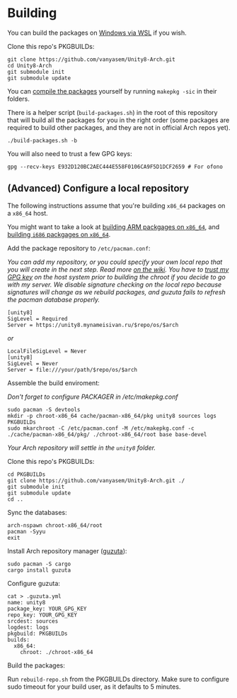 Building
========

You can build the packages on [Windows via WSL](https://github.com/yuk7/ArchWSL) if you wish.

Clone this repo's PKGBUILDs:
```
git clone https://github.com/vanyasem/Unity8-Arch.git
cd Unity8-Arch
git submodule init
git submodule update
```

You can [compile the packages](https://wiki.archlinux.org/index.php/Makepkg#Usage) yourself by running `makepkg -sic` in their folders.

There is a helper script (`build-packages.sh`) in the root of this repository that will build all the packages for you in the right order (some packages are required to build other packages, and they are not in official Arch repos yet).

```
./build-packages.sh -b
```

You will also need to trust a few GPG keys:
```
gpg --recv-keys E932D120BC2AEC444E558F0106CA9F5D1DCF2659 # For ofono
```

## (Advanced) Configure a local repository

The following instructions assume that you're building `x86_64` packages on a `x86_64` host.

You might want to take a look at [building ARM packgages on `x86_64`](BUILDING-ARM.md), and [building `i686` packgages on `x86_64`](BUILDING-I686.md).

Add the package repository to `/etc/pacman.conf`:

_You can add my repository, or you could specify your own local repo that you will create in the next step. Read more [on the wiki](https://wiki.archlinux.org/index.php/Pacman/Tips_and_tricks#Custom_local_repository). You have to [trust my GPG key](https://github.com/vanyasem/Unity8-Arch#installation) on the host system prior to building the chroot if you decide to go with my server. We disable signature checking on the local repo because signatures will change as we rebuild packages, and guzuta fails to refresh the pacman database properly._

```
[unity8]
SigLevel = Required
Server = https://unity8.mynameisivan.ru/$repo/os/$arch
```
_or_
```
LocalFileSigLevel = Never
[unity8]
SigLevel = Never
Server = file:///your/path/$repo/os/$arch
```

Assemble the build enviroment:

_Don't forget to configure PACKAGER in /etc/makepkg.conf_

```
sudo pacman -S devtools
mkdir -p chroot-x86_64 cache/pacman-x86_64/pkg unity8 sources logs PKGBUILDs
sudo mkarchroot -C /etc/pacman.conf -M /etc/makepkg.conf -c ./cache/pacman-x86_64/pkg/ ./chroot-x86_64/root base base-devel
```

_Your Arch repository will settle in the `unity8` folder._

Clone this repo's PKGBUILDs:
```
cd PKGBUILDs
git clone https://github.com/vanyasem/Unity8-Arch.git ./
git submodule init
git submodule update
cd ..
```

Sync the databases:
```
arch-nspawn chroot-x86_64/root
pacman -Syyu
exit
```

Install Arch repository manager ([guzuta](https://github.com/eagletmt/guzuta)):
```
sudo pacman -S cargo
cargo install guzuta
```

Configure guzuta:
```
cat > .guzuta.yml
name: unity8
package_key: YOUR_GPG_KEY
repo_key: YOUR_GPG_KEY
srcdest: sources
logdest: logs
pkgbuild: PKGBUILDs
builds:
  x86_64:
    chroot: ./chroot-x86_64
```

Build the packages:

Run `rebuild-repo.sh` from the PKGBUILDs directory. Make sure to configure sudo timeout for your build user, as it defaults to 5 minutes.
